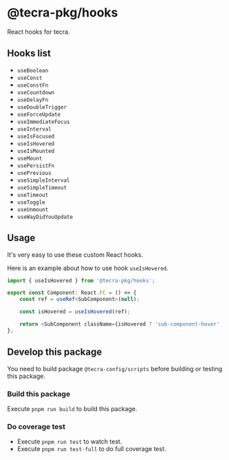 # @tecra-pkg/hooks

React hooks for tecra.

## Hooks list

- `useBoolean`
- `useConst`
- `useConstFn`
- `useCountdown`
- `useDelayFn`
- `useDoubleTrigger`
- `useForceUpdate`
- `useImmediateFocus`
- `useInterval`
- `useIsFocused`
- `useIsHovered`
- `useIsMounted`
- `useMount`
- `usePersistFn`
- `usePrevious`
- `useSimpleInterval`
- `useSimpleTimeout`
- `useTimeout`
- `useToggle`
- `useUnmount`
- `useWayDidYouUpdate`

## Usage

It's very easy to use these custom React hooks.

Here is an example about how to use hook `useIsHovered`.

```ts
import { useIsHovered } from '@tecra-pkg/hooks';

export const Component: React.FC = () => {
    const ref = useRef<SubComponent>(null);

    const isHovered = useIsHovered(ref);

    return <SubComponent className={isHovered ? 'sub-component-hover' : 'sub-component'} ref={ref} />;
};
```

## Develop this package

You need to build package `@tecra-config/scripts` before building or testing this package.

### Build this package

Execute `pnpm run build` to build this package.

### Do coverage test

- Execute `pnpm run test` to watch test.
- Execute `pnpm run test-full` to do full coverage test.
